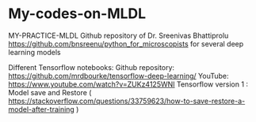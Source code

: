 # My-codes-on-MLDL
MY-PRACTICE-MLDL
Github repository of  Dr. Sreenivas Bhattiprolu  https://github.com/bnsreenu/python_for_microscopists  for several deep learning models

Different Tensorflow notebooks:
Github repository: https://github.com/mrdbourke/tensorflow-deep-learning/
YouTube: https://www.youtube.com/watch?v=ZUKz4125WNI
Tensorflow version 1 : Model save and Restore ( https://stackoverflow.com/questions/33759623/how-to-save-restore-a-model-after-training )
